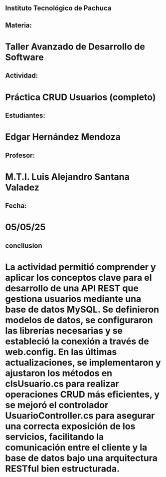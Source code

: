 ## Instituto Tecnológico de Pachuca

## Materia:
# Taller Avanzado de Desarrollo de Software

## Actividad:
# Práctica CRUD Usuarios (completo)

## Estudiantes:
# Edgar Hernández Mendoza

## Profesor:
 # M.T.I. Luis Alejandro Santana Valadez

## Fecha:
# 05/05/25
## concliusion

# La actividad permitió comprender y aplicar los conceptos clave para el desarrollo de una API REST que gestiona usuarios mediante una base de datos MySQL. Se definieron modelos de datos, se configuraron las librerías necesarias y se estableció la conexión a través de web.config. En las últimas actualizaciones, se implementaron y ajustaron los métodos en clsUsuario.cs para realizar operaciones CRUD más eficientes, y se mejoró el controlador UsuarioController.cs para asegurar una correcta exposición de los servicios, facilitando la comunicación entre el cliente y la base de datos bajo una arquitectura RESTful bien estructurada.